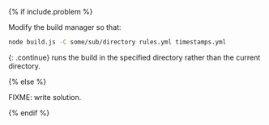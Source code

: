{% if include.problem %}

Modify the build manager so that:

```sh
node build.js -C some/sub/directory rules.yml timestamps.yml
```

{: .continue}
runs the build in the specified directory rather than the current directory.

{% else %}

FIXME: write solution.

{% endif %}
